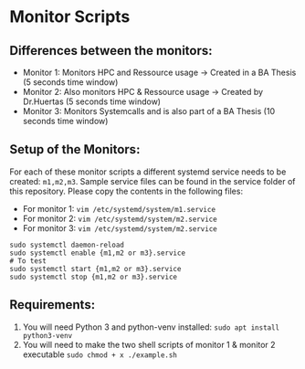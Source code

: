 # Monitor Scripts 

## Differences between the monitors:
* Monitor 1: Monitors HPC and Ressource usage -> Created in a BA Thesis (5 seconds time window)
* Monitor 2: Also monitors HPC & Ressource usage -> Created by Dr.Huertas (5 seconds time window)
* Monitor 3: Monitors Systemcalls and is also part of a BA Thesis (10 seconds time window)


## Setup of the Monitors:
For each of these monitor scripts a different systemd service needs to be created: `m1,m2,m3`.
Sample service files can be found in the service folder of this repository. Please copy the contents in the following files:
* For monitor 1: `vim /etc/systemd/system/m1.service`
* For monitor 2: `vim /etc/systemd/system/m2.service`
* For monitor 3: `vim /etc/systemd/system/m2.service`

```
sudo systemctl daemon-reload
sudo systemctl enable {m1,m2 or m3}.service
# To test
sudo systemctl start {m1,m2 or m3}.service
sudo systemctl stop {m1,m2 or m3}.service
```

## Requirements:
1. You will need Python 3 and python-venv installed: `sudo apt install python3-venv` 
2. You will need to make the two shell scripts of monitor 1 & monitor 2 executable `sudo chmod + x ./example.sh`


